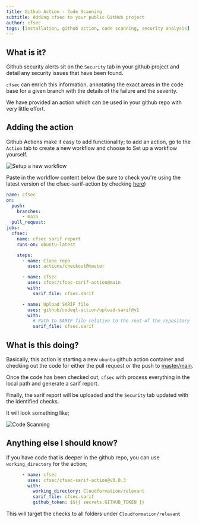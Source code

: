 ```yaml
---
title: Github Action - Code Scanning
subtitle: Adding cfsec to your public GitHub project
author: cfsec
tags: [installation, github action, code scanning, security analysis]
---
```


## What is it?

Github security alerts sit on the `Security` tab in your github project and detail any security issues that have been found.

`cfsec` can enrich this information, annotating the exact areas in the code base for a given branch with the details of the failure and the severity.

We have provided an action which can be used in your github repo with very little effort.

## Adding the action

Github Actions make it easy to add functionality; to add an action, go to the `Action` tab to create a new workflow and choose to Set up a workflow yourself.

![Setup a new workflow](/docs/newworkflow.png)

Paste in the workflow content below (be sure to check you're using the latest version of the cfsec-sarif-action by checking [here](https://github.com/marketplace/actions/run-cfsec-with-sarif-upload))

```yaml
name: cfsec
on:
  push:
    branches:
      - main
  pull_request:
jobs:
  cfsec:
    name: cfsec sarif report
    runs-on: ubuntu-latest

    steps:
      - name: Clone repo
        uses: actions/checkout@master

      - name: cfsec
        uses: cfsec/cfsec-sarif-action@main
        with:
          sarif_file: cfsec.sarif         

      - name: Upload SARIF file
        uses: github/codeql-action/upload-sarif@v1
        with:
          # Path to SARIF file relative to the root of the repository
          sarif_file: cfsec.sarif    
```

## What is this doing?

Basically, this action is starting a new `ubuntu` github action container and checking out the code for either the pull request or the push to [master/main](https://github.com/github/renaming).

Once the code has been checked out, `cfsec` with process everything in the local path and generate a sarif report.

Finally, the sarif report will be uploaded and the `Security` tab updated with the identified checks. 

It will look something like;

![Code Scanning](/docs/codescanning.png)

## Anything else I should know?

If you have code that is deeper in the github repo, you can use `working_directory` for the action;

```yaml
      - name: cfsec
        uses: cfsec/cfsec-sarif-action@v0.0.3
        with:
          working_directory: Cloudformation/relevant
          sarif_file: cfsec.sarif         
          github_token: $${{ secrets.GITHUB_TOKEN }}

```

This will target the checks to all folders under `Cloudformation/relevant`
